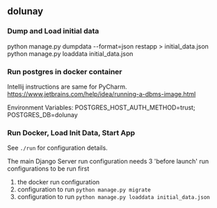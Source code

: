 ## dolunay

### Dump and Load initial data
python manage.py dumpdata --format=json restapp > initial_data.json
python manage.py loaddata initial_data.json 

### Run postgres in docker container

Intellij instructions are same for PyCharm. 
https://www.jetbrains.com/help/idea/running-a-dbms-image.html

Environment Variables: POSTGRES_HOST_AUTH_METHOD=trust; POSTGRES_DB=dolunay

### Run Docker, Load Init Data, Start App

See `./run` for configuration details.

The main Django Server run configuration needs 3 'before launch' run configurations to be run first
1. the docker run configuration
2. configuration to run `python manage.py migrate`
3. configuration to run `python manage.py loaddata initial_data.json`


